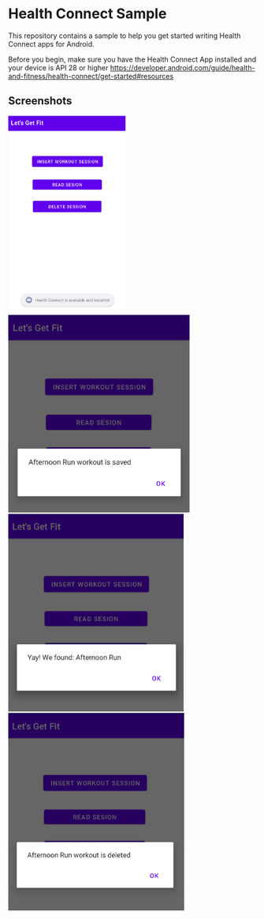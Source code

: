 # Health Connect Sample

This repository contains a sample to help you get started writing Health Connect apps for Android.

Before you begin, make sure you have the Health Connect App installed and your device is API 28 or higher https://developer.android.com/guide/health-and-fitness/health-connect/get-started#resources

## Screenshots

<img src="screenshots/1.png" height="400" alt="Screenshot"/> <img src="screenshots/2.png" height="400" alt="Screenshot"/> <img src="screenshots/3.png" height="400" alt="Screenshot"/><img src="screenshots/4.png" height="400" alt="Screenshot"/>


